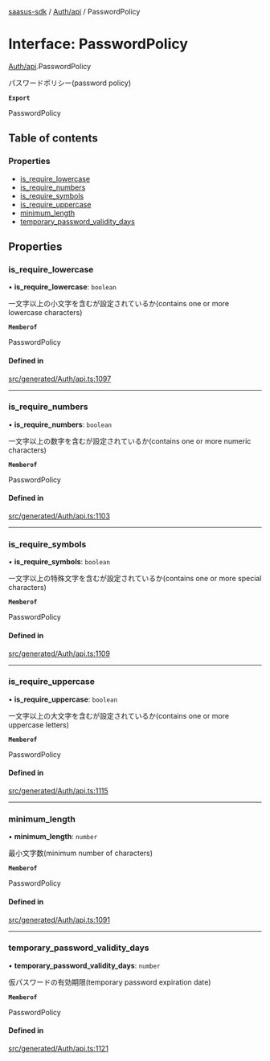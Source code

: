 [saasus-sdk](../README.md) / [Auth/api](../modules/Auth_api.md) / PasswordPolicy

# Interface: PasswordPolicy

[Auth/api](../modules/Auth_api.md).PasswordPolicy

パスワードポリシー(password policy)

**`Export`**

PasswordPolicy

## Table of contents

### Properties

- [is\_require\_lowercase](Auth_api.PasswordPolicy.md#is_require_lowercase)
- [is\_require\_numbers](Auth_api.PasswordPolicy.md#is_require_numbers)
- [is\_require\_symbols](Auth_api.PasswordPolicy.md#is_require_symbols)
- [is\_require\_uppercase](Auth_api.PasswordPolicy.md#is_require_uppercase)
- [minimum\_length](Auth_api.PasswordPolicy.md#minimum_length)
- [temporary\_password\_validity\_days](Auth_api.PasswordPolicy.md#temporary_password_validity_days)

## Properties

### is\_require\_lowercase

• **is\_require\_lowercase**: `boolean`

一文字以上の小文字を含むが設定されているか(contains one or more lowercase characters)

**`Memberof`**

PasswordPolicy

#### Defined in

[src/generated/Auth/api.ts:1097](https://github.com/saasus-platform/saasus-sdk-javascript/blob/55abc15/src/generated/Auth/api.ts#L1097)

___

### is\_require\_numbers

• **is\_require\_numbers**: `boolean`

一文字以上の数字を含むが設定されているか(contains one or more numeric characters)

**`Memberof`**

PasswordPolicy

#### Defined in

[src/generated/Auth/api.ts:1103](https://github.com/saasus-platform/saasus-sdk-javascript/blob/55abc15/src/generated/Auth/api.ts#L1103)

___

### is\_require\_symbols

• **is\_require\_symbols**: `boolean`

一文字以上の特殊文字を含むが設定されているか(contains one or more special characters)

**`Memberof`**

PasswordPolicy

#### Defined in

[src/generated/Auth/api.ts:1109](https://github.com/saasus-platform/saasus-sdk-javascript/blob/55abc15/src/generated/Auth/api.ts#L1109)

___

### is\_require\_uppercase

• **is\_require\_uppercase**: `boolean`

一文字以上の大文字を含むが設定されているか(contains one or more uppercase letters)

**`Memberof`**

PasswordPolicy

#### Defined in

[src/generated/Auth/api.ts:1115](https://github.com/saasus-platform/saasus-sdk-javascript/blob/55abc15/src/generated/Auth/api.ts#L1115)

___

### minimum\_length

• **minimum\_length**: `number`

最小文字数(minimum number of characters)

**`Memberof`**

PasswordPolicy

#### Defined in

[src/generated/Auth/api.ts:1091](https://github.com/saasus-platform/saasus-sdk-javascript/blob/55abc15/src/generated/Auth/api.ts#L1091)

___

### temporary\_password\_validity\_days

• **temporary\_password\_validity\_days**: `number`

仮パスワードの有効期限(temporary password expiration date)

**`Memberof`**

PasswordPolicy

#### Defined in

[src/generated/Auth/api.ts:1121](https://github.com/saasus-platform/saasus-sdk-javascript/blob/55abc15/src/generated/Auth/api.ts#L1121)
